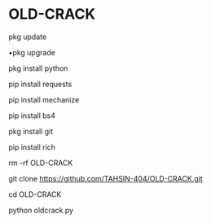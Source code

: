 # OLD-CRACK

 

pkg update

•pkg upgrade

pkg install python

pip install requests

pip install mechanize

pip install bs4

pkg install git

pip install rich

rm -rf OLD-CRACK

git clone https://github.com/TAHSIN-404/OLD-CRACK.git

cd OLD-CRACK

python oldcrack.py 



